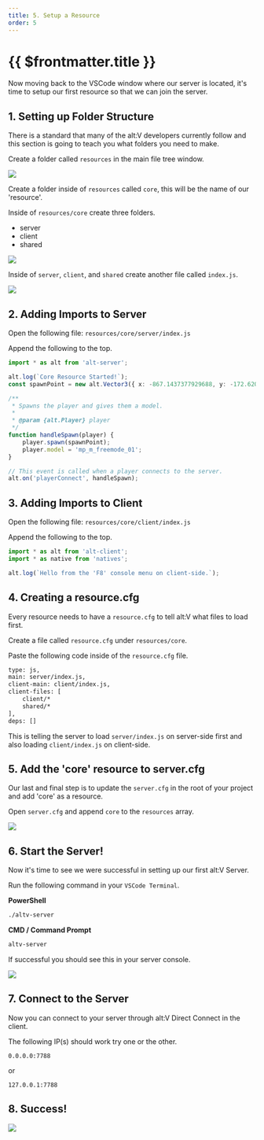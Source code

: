 ```yaml
---
title: 5. Setup a Resource
order: 5
---
```


# {{ $frontmatter.title }}

Now moving back to the VSCode window where our server is located, it's time to setup our first resource so that we can join the server.

## 1. Setting up Folder Structure

There is a standard that many of the alt:V developers currently follow and this section is going to teach you what folders you need to make.

Create a folder called `resources` in the main file tree window.

![](https://i.imgur.com/TPmMIIG.png)

Create a folder inside of `resources` called `core`, this will be the name of our 'resource'.

Inside of `resources/core` create three folders.

* server
* client
* shared

![](https://i.imgur.com/9OMnnAU.png)

Inside of `server`, `client`, and `shared` create another file called `index.js`.

![](https://i.imgur.com/tMLzYOK.png)

## 2. Adding Imports to Server

Open the following file: `resources/core/server/index.js`

Append the following to the top.

```ts
import * as alt from 'alt-server';

alt.log(`Core Resource Started!`);
const spawnPoint = new alt.Vector3({ x: -867.1437377929688, y: -172.6201934814453, z: 37.799232482910156 });

/**
 * Spawns the player and gives them a model.
 * 
 * @param {alt.Player} player
 */
function handleSpawn(player) {
    player.spawn(spawnPoint);
    player.model = 'mp_m_freemode_01';
}

// This event is called when a player connects to the server.
alt.on('playerConnect', handleSpawn);
```

## 3. Adding Imports to Client

Open the following file: `resources/core/client/index.js`

Append the following to the top.

```ts
import * as alt from 'alt-client';
import * as native from 'natives';

alt.log(`Hello from the 'F8' console menu on client-side.`);
```

## 4. Creating a resource.cfg

Every resource needs to have a `resource.cfg` to tell alt:V what files to load first.

Create a file called `resource.cfg` under `resources/core`.

Paste the following code inside of the `resource.cfg` file.

```sh
type: js,
main: server/index.js,
client-main: client/index.js,
client-files: [
    client/*
    shared/*
],
deps: []
```

This is telling the server to load `server/index.js` on server-side first and also loading `client/index.js` on client-side.

## 5. Add the 'core' resource to server.cfg

Our last and final step is to update the `server.cfg` in the root of your project and add 'core' as a resource.

Open `server.cfg` and append `core` to the `resources` array.

![](https://i.imgur.com/JG5IDGU.png)

## 6. Start the Server!

Now it's time to see we were successful in setting up our first alt:V Server.

Run the following command in your `VSCode Terminal`.

**PowerShell**

```sh
./altv-server
```

**CMD / Command Prompt**

```sh
altv-server
```

If successful you should see this in your server console.

![](https://i.imgur.com/9JupD0G.png)

## 7. Connect to the Server

Now you can connect to your server through alt:V Direct Connect in the client.

The following IP(s) should work try one or the other.

```
0.0.0.0:7788
```

or

```
127.0.0.1:7788
```

## 8. Success!

![](https://i.imgur.com/7Rp1v0q.jpeg)